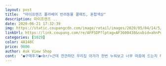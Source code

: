 ```yaml
---
layout: post 
title:  "마이프랜즈 폴라베어 반려동물 쿨매트, 혼합색상" 
description: 마이프랜즈 ..
date: 2020-06-21 17:32:39 
img: https://static.coupangcdn.com/image/retail/images/2020/05/04/14/5/112d320d-df48-44ef-9eca-8d1a76b9caba.jpg 
linkUrl: https://link.coupang.com/re/AFFSDP?lptag=AF3600438&subid=ahnPublicAsk&pageKey=1553184224&itemId=2656676954&vendorItemId=70647418098&traceid=V0-113-cc9354392dcc5436 
categories: [1029] 
color: 4A148C 
price: 9800 
author: Ask View Shop 
cont:  "●구매후기●<br/>근데 깐깐하던 우리집 아가가 한번 누워보고 너무 마음에 드는지 하루종일 누워있네요<br/>날씨가 더워지는 탓인지 안그래도 모량도 많아 아침저녁으로 헥헥거리는 아가한테 쿨매트 장만해줘야겠다고 폭풍웹서핑하던참에 쿠팡에서 너무 싼 가격에 판매하고 있길래 믿져야 본전이라는 생각으로 구매했어요<br/>보관.<br/>관리도 편하고 푹신하고 시원하고 잘 산거같아요^^ 10000%만족<br/>아이가 넘 맘에 드는지 아예 자리깔고 누웠어요^^<br/>우리집 푸들 강아지 여름이라 더운지 맨 바닥에 누워있는거 보고  주문했어요 첨엔 잘 못지내다 최근 더운지 패드위에 올라와 자기 시작했네요 지껀지 알긴 아나봐요 산책갔다 샤워하고  떡하니 누워있네요  패드위에서 떠날생각을 안하네요  푸들 6키로나가구요  크기는 중자리 주문했는데 대자로 해도 될뻔했어요  남편 발밑에 놔뒀더니 남편다리도  살짝 올라가 있더라구요<br/>잘 쓰겠습니다<br/>" 
---
```

